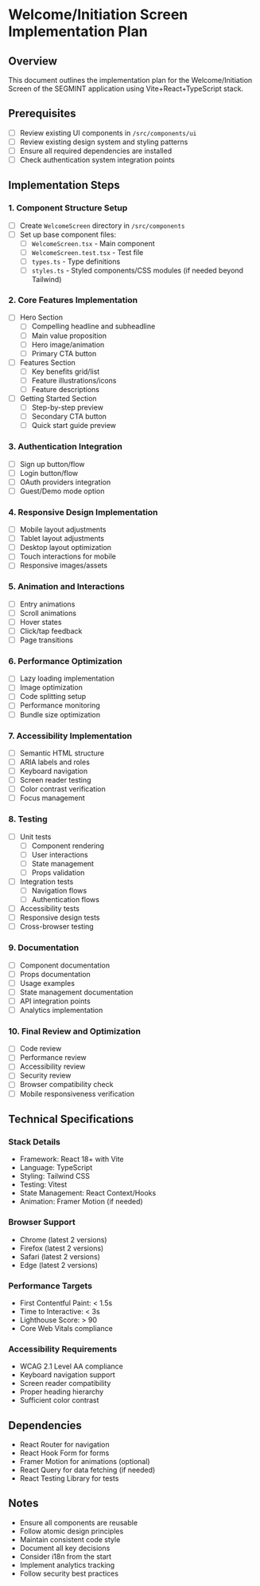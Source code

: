 # Welcome/Initiation Screen Implementation Plan

## Overview

This document outlines the implementation plan for the Welcome/Initiation Screen of the SEGMINT application using Vite+React+TypeScript stack.

## Prerequisites

- [ ] Review existing UI components in `/src/components/ui`
- [ ] Review existing design system and styling patterns
- [ ] Ensure all required dependencies are installed
- [ ] Check authentication system integration points

## Implementation Steps

### 1. Component Structure Setup

- [ ] Create `WelcomeScreen` directory in `/src/components`
- [ ] Set up base component files:
  - [ ] `WelcomeScreen.tsx` - Main component
  - [ ] `WelcomeScreen.test.tsx` - Test file
  - [ ] `types.ts` - Type definitions
  - [ ] `styles.ts` - Styled components/CSS modules (if needed beyond Tailwind)

### 2. Core Features Implementation

- [ ] Hero Section
  - [ ] Compelling headline and subheadline
  - [ ] Main value proposition
  - [ ] Hero image/animation
  - [ ] Primary CTA button

- [ ] Features Section
  - [ ] Key benefits grid/list
  - [ ] Feature illustrations/icons
  - [ ] Feature descriptions

- [ ] Getting Started Section
  - [ ] Step-by-step preview
  - [ ] Secondary CTA button
  - [ ] Quick start guide preview

### 3. Authentication Integration

- [ ] Sign up button/flow
- [ ] Login button/flow
- [ ] OAuth providers integration
- [ ] Guest/Demo mode option

### 4. Responsive Design Implementation

- [ ] Mobile layout adjustments
- [ ] Tablet layout adjustments
- [ ] Desktop layout optimization
- [ ] Touch interactions for mobile
- [ ] Responsive images/assets

### 5. Animation and Interactions

- [ ] Entry animations
- [ ] Scroll animations
- [ ] Hover states
- [ ] Click/tap feedback
- [ ] Page transitions

### 6. Performance Optimization

- [ ] Lazy loading implementation
- [ ] Image optimization
- [ ] Code splitting setup
- [ ] Performance monitoring
- [ ] Bundle size optimization

### 7. Accessibility Implementation

- [ ] Semantic HTML structure
- [ ] ARIA labels and roles
- [ ] Keyboard navigation
- [ ] Screen reader testing
- [ ] Color contrast verification
- [ ] Focus management

### 8. Testing

- [ ] Unit tests
  - [ ] Component rendering
  - [ ] User interactions
  - [ ] State management
  - [ ] Props validation
- [ ] Integration tests
  - [ ] Navigation flows
  - [ ] Authentication flows
- [ ] Accessibility tests
- [ ] Responsive design tests
- [ ] Cross-browser testing

### 9. Documentation

- [ ] Component documentation
- [ ] Props documentation
- [ ] Usage examples
- [ ] State management documentation
- [ ] API integration points
- [ ] Analytics implementation

### 10. Final Review and Optimization

- [ ] Code review
- [ ] Performance review
- [ ] Accessibility review
- [ ] Security review
- [ ] Browser compatibility check
- [ ] Mobile responsiveness verification

## Technical Specifications

### Stack Details

- Framework: React 18+ with Vite
- Language: TypeScript
- Styling: Tailwind CSS
- Testing: Vitest
- State Management: React Context/Hooks
- Animation: Framer Motion (if needed)

### Browser Support

- Chrome (latest 2 versions)
- Firefox (latest 2 versions)
- Safari (latest 2 versions)
- Edge (latest 2 versions)

### Performance Targets

- First Contentful Paint: < 1.5s
- Time to Interactive: < 3s
- Lighthouse Score: > 90
- Core Web Vitals compliance

### Accessibility Requirements

- WCAG 2.1 Level AA compliance
- Keyboard navigation support
- Screen reader compatibility
- Proper heading hierarchy
- Sufficient color contrast

## Dependencies

- React Router for navigation
- React Hook Form for forms
- Framer Motion for animations (optional)
- React Query for data fetching (if needed)
- React Testing Library for tests

## Notes

- Ensure all components are reusable
- Follow atomic design principles
- Maintain consistent code style
- Document all key decisions
- Consider i18n from the start
- Implement analytics tracking
- Follow security best practices
